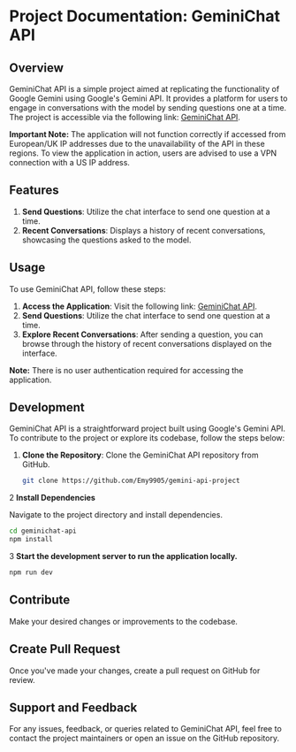 # Project Documentation: GeminiChat API

## Overview

GeminiChat API is a simple project aimed at replicating the functionality of Google Gemini using Google's Gemini API. It provides a platform for users to engage in conversations with the model by sending questions one at a time. The project is accessible via the following link: [GeminiChat API](https://geminichat-api.netlify.app/).

**Important Note:** The application will not function correctly if accessed from European/UK IP addresses due to the unavailability of the API in these regions. To view the application in action, users are advised to use a VPN connection with a US IP address.

## Features

1. **Send Questions**: Utilize the chat interface to send one question at a time.
2. **Recent Conversations**: Displays a history of recent conversations, showcasing the questions asked to the model.

## Usage

To use GeminiChat API, follow these steps:

1. **Access the Application**: Visit the following link: [GeminiChat API](https://geminichat-api.netlify.app/).
2. **Send Questions**: Utilize the chat interface to send one question at a time.
3. **Explore Recent Conversations**: After sending a question, you can browse through the history of recent conversations displayed on the interface.

**Note:** There is no user authentication required for accessing the application.

## Development

GeminiChat API is a straightforward project built using Google's Gemini API. To contribute to the project or explore its codebase, follow the steps below:

1. **Clone the Repository**: Clone the GeminiChat API repository from GitHub.

   ```bash
   git clone https://github.com/Emy9905/gemini-api-project
   ```

   
2 **Install Dependencies**

Navigate to the project directory and install dependencies.

```bash
cd geminichat-api
npm install
```


3 **Start the development server to run the application locally.**

```bash
npm run dev
```

## Contribute

Make your desired changes or improvements to the codebase.

## Create Pull Request

Once you've made your changes, create a pull request on GitHub for review.

## Support and Feedback

For any issues, feedback, or queries related to GeminiChat API, feel free to contact the project maintainers or open an issue on the GitHub repository.
